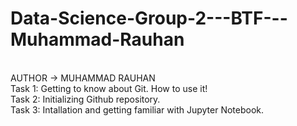 # Data-Science-Group-2---BTF---Muhammad-Rauhan
<br>
AUTHOR -> MUHAMMAD RAUHAN
<br>
Task 1: Getting to know about Git. How to use it!
<br>
Task 2: Initializing Github repository.
<br>
Task 3: Intallation and getting familiar with Jupyter Notebook.
